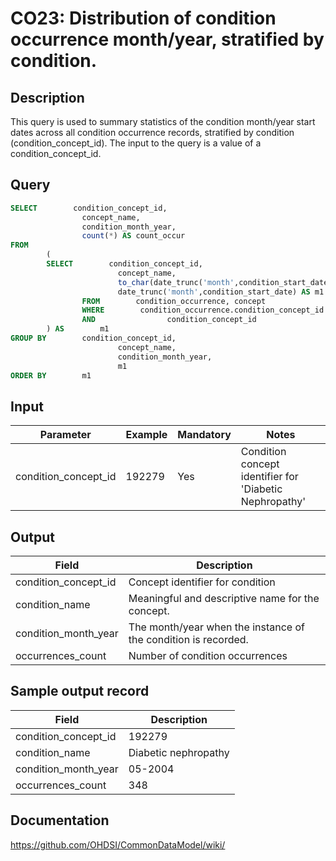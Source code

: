 # CO23: Distribution of condition occurrence month/year, stratified by condition.

## Description
This query is used to summary statistics of the condition month/year start dates across all condition occurrence records, stratified by condition (condition_concept_id).  The input to the query is a value  of a condition_concept_id.

## Query
```sql
SELECT        condition_concept_id,
                concept_name,
                condition_month_year,
                count(*) AS count_occur
FROM
        (
        SELECT        condition_concept_id,
                        concept_name,
                        to_char(date_trunc('month',condition_start_date),'MM-YYYY') AS condition_month_year,
                        date_trunc('month',condition_start_date) AS m1
                FROM        condition_occurrence, concept
                WHERE        condition_occurrence.condition_concept_id        = concept.concept_id
                AND                condition_concept_id                                                = 192279
        ) AS        m1
GROUP BY        condition_concept_id,
                        concept_name,
                        condition_month_year,
                        m1
ORDER BY        m1
```

## Input

|  Parameter |  Example |  Mandatory |  Notes |
| --- | --- | --- | --- |
| condition_concept_id | 192279 | Yes | Condition concept identifier for 'Diabetic Nephropathy' |

## Output

|  Field |  Description |
| --- | --- |
| condition_concept_id | Concept identifier for condition |
| condition_name | Meaningful and descriptive name for the concept. |
| condition_month_year | The month/year when the instance of the condition is recorded. |
| occurrences_count |  Number of condition occurrences |

## Sample output record

| Field |  Description |
| --- | --- |
| condition_concept_id |  192279 |
| condition_name |  Diabetic nephropathy |
| condition_month_year |  05-2004 |
| occurrences_count |  348 |


## Documentation
https://github.com/OHDSI/CommonDataModel/wiki/
